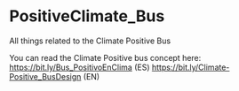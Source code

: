 # PositiveClimate_Bus
All things related to the Climate Positive Bus

You can read the Climate Positive bus concept here:
https://bit.ly/Bus_PositivoEnClima (ES)
https://bit.ly/Climate-Positive_BusDesign (EN)
